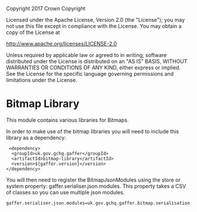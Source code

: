 Copyright 2017 Crown Copyright

Licensed under the Apache License, Version 2.0 (the "License");
you may not use this file except in compliance with the License.
You may obtain a copy of the License at

  http://www.apache.org/licenses/LICENSE-2.0

Unless required by applicable law or agreed to in writing, software
distributed under the License is distributed on an "AS IS" BASIS,
WITHOUT WARRANTIES OR CONDITIONS OF ANY KIND, either express or implied.
See the License for the specific language governing permissions and
limitations under the License.


Bitmap Library
============
This module contains various libraries for Bitmaps.

In order to make use of the bitmap libraries you will need to include this library as a dependency:
```
 <dependency>
  <groupId>uk.gov.gchq.gaffer</groupId>
  <artifactId>bitmap-library</artifactId>
  <version>${gaffer.version}</version>
</dependency>
```

You will then need to register the BitmapJsonModules using the store or system
property: gaffer.serialiser.json.modules. This property takes a CSV of classes
so you can use multiple json modules.
```
gaffer.serialiser.json.modules=uk.gov.gchq.gaffer.bitmap.serialisation.json.BitmapJsonModules
```
